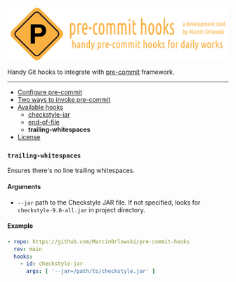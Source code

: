 ![pre-commit-hooks logo](../artwork/logo.png)

Handy Git hooks to integrate with [pre-commit](http://pre-commit.com/) framework.

---

<!--TOC-->

- [Configure pre-commit](#configure-pre-commit)
- [Two ways to invoke pre-commit](#two-ways-to-invoke-pre-commit)
- [Available hooks](#available-hooks)
  - [checkstyle-jar](#checkstyle-jar)
  - [end-of-file](#end-of-file)
  - **trailing-whitespaces**
- [License](#license)

<!--TOC-->

### `trailing-whitespaces`

Ensures there's no line trailing whitespaces.

#### Arguments

* `--jar` path to the Checkstyle JAR file. If not specified, looks for `checkstyle-9.0-all.jar` in project directory.

#### Example

```yaml
- repo: https://github.com/MarcinOrlowski/pre-commit-hooks
  rev: main
  hooks:
    - id: checkstyle-jar
      args: [ '--jar=/path/to/checkstyle.jar' ]
```

